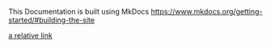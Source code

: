 This Documentation is built using MkDocs https://www.mkdocs.org/getting-started/#building-the-site

[a relative link](docs/angular/ReadMe.md)